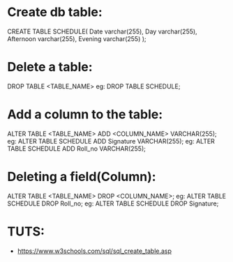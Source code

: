 # Create db table:
CREATE TABLE SCHEDULE(
    Date varchar(255),
    Day varchar(255),
    Afternoon varchar(255),
    Evening varchar(255)
);

# Delete a table:
DROP TABLE <TABLE_NAME>
eg: DROP TABLE SCHEDULE;

# Add a column to the table:
ALTER TABLE <TABLE_NAME> ADD <COLUMN_NAME> VARCHAR(255);
eg: ALTER TABLE SCHEDULE ADD Signature VARCHAR(255);
eg: ALTER TABLE SCHEDULE ADD Roll_no VARCHAR(255);


# Deleting a field(Column):
ALTER TABLE <TABLE_NAME> DROP <COLUMN_NAME>;
eg: ALTER TABLE SCHEDULE DROP Roll_no;
eg: ALTER TABLE SCHEDULE DROP Signature;

# TUTS:
- https://www.w3schools.com/sql/sql_create_table.asp